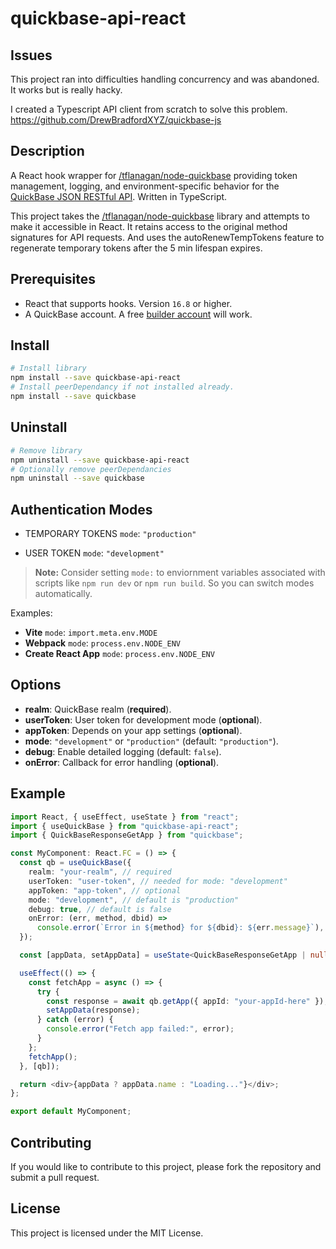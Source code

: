 # quickbase-api-react

## Issues

This project ran into difficulties handling concurrency and was abandoned. It works but is really hacky.

I created a Typescript API client from scratch to solve this problem. https://github.com/DrewBradfordXYZ/quickbase-js

## Description

A React hook wrapper for [/tflanagan/node-quickbase](https://github.com/tflanagan/node-quickbase) providing token management, logging, and environment-specific behavior for the [QuickBase JSON RESTful API](https://developer.quickbase.com/). Written in TypeScript.

This project takes the [/tflanagan/node-quickbase](https://github.com/tflanagan/node-quickbase) library and attempts to make it accessible in React. It retains access to the original method signatures for API requests. And uses the autoRenewTempTokens feature to regenerate temporary tokens after the 5 min lifespan expires.

## Prerequisites

- React that supports hooks. Version `16.8` or higher.
- A QuickBase account. A free [builder account](https://www.quickbase.com/builder-program) will work.

## Install

```bash
# Install library
npm install --save quickbase-api-react
# Install peerDependancy if not installed already.
npm install --save quickbase
```

## Uninstall

```bash
# Remove library
npm uninstall --save quickbase-api-react
# Optionally remove peerDependancies
npm uninstall --save quickbase
```

## Authentication Modes

- TEMPORARY TOKENS `mode`: `"production"`

- USER TOKEN `mode`: `"development"`

> **Note:** Consider setting `mode:` to enviornment variables associated with scripts like `npm run dev` or `npm run build`. So you can switch modes automatically.

Examples:

- **Vite** `mode`: `import.meta.env.MODE`
- **Webpack** `mode`: `process.env.NODE_ENV`
- **Create React App** `mode`: `process.env.NODE_ENV`

## Options

- **realm**: QuickBase realm (**required**).
- **userToken**: User token for development mode (**optional**).
- **appToken**: Depends on your app settings (**optional**).
- **mode**: `"development"` or `"production"` (default: `"production"`).
- **debug**: Enable detailed logging (default: `false`).
- **onError**: Callback for error handling (**optional**).

## Example

```typescript
import React, { useEffect, useState } from "react";
import { useQuickBase } from "quickbase-api-react";
import { QuickBaseResponseGetApp } from "quickbase";

const MyComponent: React.FC = () => {
  const qb = useQuickBase({
    realm: "your-realm", // required
    userToken: "user-token", // needed for mode: "development"
    appToken: "app-token", // optional
    mode: "development", // default is "production"
    debug: true, // default is false
    onError: (err, method, dbid) =>
      console.error(`Error in ${method} for ${dbid}: ${err.message}`), // Just an example
  });

  const [appData, setAppData] = useState<QuickBaseResponseGetApp | null>(null);

  useEffect(() => {
    const fetchApp = async () => {
      try {
        const response = await qb.getApp({ appId: "your-appId-here" });
        setAppData(response);
      } catch (error) {
        console.error("Fetch app failed:", error);
      }
    };
    fetchApp();
  }, [qb]);

  return <div>{appData ? appData.name : "Loading..."}</div>;
};

export default MyComponent;
```

## Contributing

If you would like to contribute to this project, please fork the repository and submit a pull request.

## License

This project is licensed under the MIT License.
